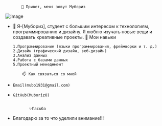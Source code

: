            👋 Привет, меня зовут Мубориз
![image](https://github.com/Muboriz0/Muboriz0/assets/163769755/d14b6dff-7748-446c-83dd-d8fdd6380e65)

- 👀 Я-[Мубориз], студент с большим интересом к технологиям, программированию и дизайну. Я люблю изучать новые вещи и создавать креативные проекты. 
           🌱 Мои навыки

      1.Программирование (языки программирования, фреймворки и т. д.)
      2.Дизайн (графический дизайн, веб-дизайн)
      3.Анализ данных
      4.Работа с базами данных
      5.Проектный менеджмент

          📫 Как связаться со мной

-     Email(mubo1931@gmail.com)
-     GitHub(Muboriz0)


             ✨Пасыба

- Благодарю за то что уделили внимание!!!

<!---
Muboriz0/Muboriz0 is a ✨ special ✨ repository because its `README.md` (this file) appears on your GitHub profile.
You can click the Preview link to take a look at your changes.
--->
